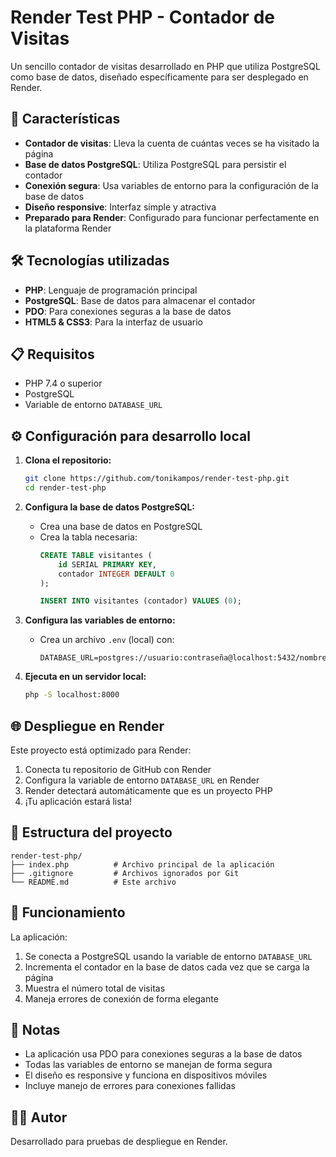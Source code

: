 # Render Test PHP - Contador de Visitas

Un sencillo contador de visitas desarrollado en PHP que utiliza PostgreSQL como base de datos, diseñado específicamente para ser desplegado en Render.

## 🚀 Características

- **Contador de visitas**: Lleva la cuenta de cuántas veces se ha visitado la página
- **Base de datos PostgreSQL**: Utiliza PostgreSQL para persistir el contador
- **Conexión segura**: Usa variables de entorno para la configuración de la base de datos
- **Diseño responsive**: Interfaz simple y atractiva
- **Preparado para Render**: Configurado para funcionar perfectamente en la plataforma Render

## 🛠️ Tecnologías utilizadas

- **PHP**: Lenguaje de programación principal
- **PostgreSQL**: Base de datos para almacenar el contador
- **PDO**: Para conexiones seguras a la base de datos
- **HTML5 & CSS3**: Para la interfaz de usuario

## 📋 Requisitos

- PHP 7.4 o superior
- PostgreSQL
- Variable de entorno `DATABASE_URL`

## ⚙️ Configuración para desarrollo local

1. **Clona el repositorio:**
   ```bash
   git clone https://github.com/tonikampos/render-test-php.git
   cd render-test-php
   ```

2. **Configura la base de datos PostgreSQL:**
   - Crea una base de datos en PostgreSQL
   - Crea la tabla necesaria:
     ```sql
     CREATE TABLE visitantes (
         id SERIAL PRIMARY KEY,
         contador INTEGER DEFAULT 0
     );
     
     INSERT INTO visitantes (contador) VALUES (0);
     ```

3. **Configura las variables de entorno:**
   - Crea un archivo `.env` (local) con:
     ```
     DATABASE_URL=postgres://usuario:contraseña@localhost:5432/nombre_bd
     ```

4. **Ejecuta en un servidor local:**
   ```bash
   php -S localhost:8000
   ```

## 🌐 Despliegue en Render

Este proyecto está optimizado para Render:

1. Conecta tu repositorio de GitHub con Render
2. Configura la variable de entorno `DATABASE_URL` en Render
3. Render detectará automáticamente que es un proyecto PHP
4. ¡Tu aplicación estará lista!

## 📁 Estructura del proyecto

```
render-test-php/
├── index.php          # Archivo principal de la aplicación
├── .gitignore         # Archivos ignorados por Git
└── README.md          # Este archivo
```

## 🔧 Funcionamiento

La aplicación:

1. Se conecta a PostgreSQL usando la variable de entorno `DATABASE_URL`
2. Incrementa el contador en la base de datos cada vez que se carga la página
3. Muestra el número total de visitas
4. Maneja errores de conexión de forma elegante

## 📝 Notas

- La aplicación usa PDO para conexiones seguras a la base de datos
- Todas las variables de entorno se manejan de forma segura
- El diseño es responsive y funciona en dispositivos móviles
- Incluye manejo de errores para conexiones fallidas

## 👨‍💻 Autor

Desarrollado para pruebas de despliegue en Render.